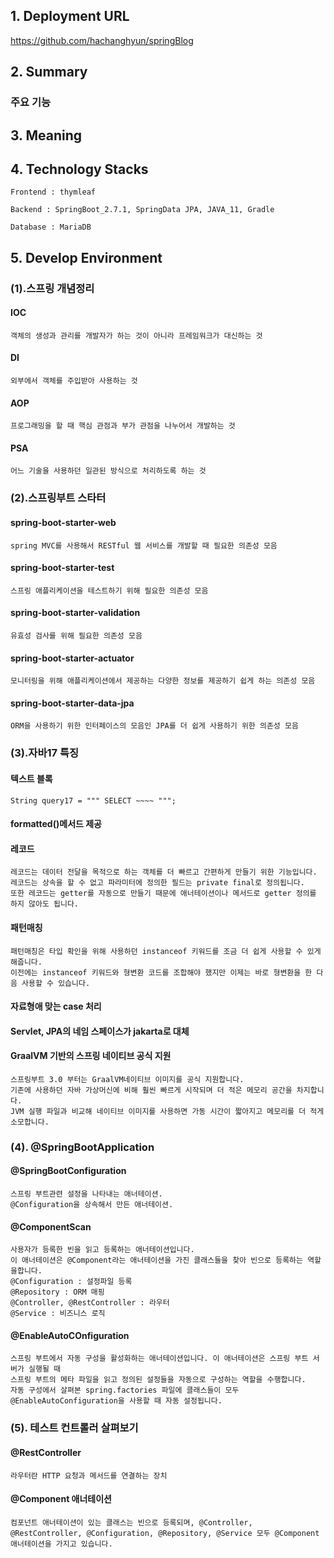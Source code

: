 ## 1. Deployment URL
  https://github.com/hachanghyun/springBlog
  
## 2. Summary
### 주요 기능

## 3. Meaning
    
## 4. Technology Stacks
    Frontend : thymleaf
    
    Backend : SpringBoot_2.7.1, SpringData JPA, JAVA_11, Gradle
    
    Database : MariaDB

## 5. Develop Environment

### (1).스프링 개념정리

#### IOC
    객체의 생성과 관리를 개발자가 하는 것이 아니라 프레임워크가 대신하는 것

#### DI
    외부에서 객체를 주입받아 사용하는 것

#### AOP
    프로그래밍을 할 때 핵심 관점과 부가 관점을 나누어서 개발하는 것

#### PSA
    어느 기술을 사용하던 일관된 방식으로 처리하도록 하는 것

### (2).스프링부트 스타터 

#### spring-boot-starter-web
    spring MVC를 사용해서 RESTful 웹 서비스를 개발할 때 필요한 의존성 모음

#### spring-boot-starter-test
    스프링 애플리케이션을 테스트하기 위해 필요한 의존성 모음

#### spring-boot-starter-validation
    유효성 검사를 위해 필요한 의존성 모음

#### spring-boot-starter-actuator
    모니터링을 위해 애플리케이션에서 제공하는 다양한 정보를 제공하기 쉽게 하는 의존성 모음

#### spring-boot-starter-data-jpa
    ORM을 사용하기 위한 인터페이스의 모음인 JPA를 더 쉽게 사용하기 위한 의존성 모음

### (3).자바17 특징

#### 텍스트 블록
    String query17 = """ SELECT ~~~~ """;

#### formatted()메서드 제공

#### 레코드
    레코드는 데이터 전달을 목적으로 하는 객체를 더 빠르고 간편하게 만들기 위한 기능입니다.
    레코드는 상속을 할 수 없고 파라미터에 정의한 필드는 private final로 정의됩니다. 
    또한 레코드는 getter를 자동으로 만들기 때문에 애너테이션이나 메서드로 getter 정의를 하지 않아도 됩니다.

#### 패턴매칭
    패턴매칭은 타입 확인을 위해 사용하던 instanceof 키워드를 조금 더 쉽게 사용할 수 있게 해줍니다.
    이전에는 instanceof 키워드와 형변환 코드를 조합해야 했지만 이제는 바로 형변환을 한 다음 사용할 수 있습니다.

#### 자료형애 맞는 case 처리

#### Servlet, JPA의 네임 스페이스가 jakarta로 대체

#### GraalVM 기반의 스프링 네이티브 공식 지원
    스프링부트 3.0 부터는 GraalVM네이티브 이미지를 공식 지원합니다. 
    기존에 사용하던 자바 가상머신에 비해 훨씬 빠르게 시작되며 더 적은 메모리 공간을 차지합니다.
    JVM 실행 파일과 비교해 네이티브 이미지를 사용하면 가동 시간이 짧아지고 메모리를 더 적게 소모합니다.

### (4). @SpringBootApplication

#### @SpringBootConfiguration
    스프링 부트관련 설정을 나타내는 애너테이션.
    @Configuration을 상속해서 만든 애너테이션.

#### @ComponentScan
    사용자가 등록한 빈을 읽고 등록하는 애너테이션입니다.
    이 애너테이션은 @Component라는 애너테이션을 가진 클래스들을 찾아 빈으로 등록하는 역할을합니다.
    @Configuration : 설정파일 등록
    @Repository : ORM 매핑
    @Controller, @RestController : 라우터
    @Service : 비즈니스 로직

#### @EnableAutoCOnfiguration
    스프링 부트에서 자동 구성을 활성화하는 애너테이션입니다. 이 애너테이션은 스프링 부트 서버가 실행될 때 
    스프링 부트의 메타 파일을 읽고 정의된 설정들을 자동으로 구성하는 역할을 수행합니다.
    자동 구성에서 살펴본 spring.factories 파일에 클래스들이 모두 @EnableAutoConfiguration을 사용할 때 자동 설정됩니다.

### (5). 테스트 컨트롤러 살펴보기

#### @RestController
    라우터란 HTTP 요청과 메서드를 연결하는 장치

#### @Component 애너테이션
    컴포넌트 애너테이션이 있는 클래스는 빈으로 등록되며, @Controller, @RestController, @Configuration, @Repository, @Service 모두 @Component 애너테이션을 가지고 있습니다.
    

